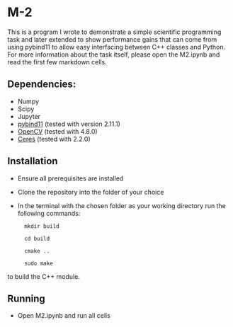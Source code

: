 # M-2

This is a program I wrote to demonstrate a simple scientific programming task and later extended to show performance gains that can come from using pybind11 to allow easy interfacing between C++ classes and Python. For more information about the task itself, please open the M2.ipynb and read the first few markdown cells.

## Dependencies:
* Numpy
* Scipy
* Jupyter
* [pybind11](https://pybind11.readthedocs.io/en/stable/) (tested with version 2.11.1)
* [OpenCV](https://opencv.org/) (tested with 4.8.0)
* [Ceres](http://ceres-solver.org/) (tested with 2.2.0)

## Installation
* Ensure all prerequisites are installed
* Clone the repository into the folder of your choice
* In the terminal with the chosen folder as your working directory run the following commands:

        mkdir build

        cd build

        cmake ..

        sudo make

to build the C++ module.

## Running

* Open M2.ipynb and run all cells

